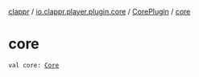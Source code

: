 [clappr](../../index.md) / [io.clappr.player.plugin.core](../index.md) / [CorePlugin](index.md) / [core](.)

# core

`val core: `[`Core`](../../io.clappr.player.components/-core/index.md)